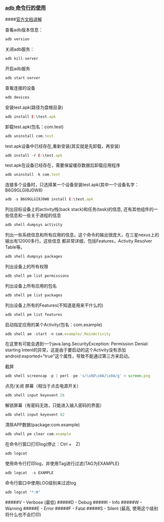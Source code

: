 ### [adb 命令行的使用]()

####[官方文档讲解](https://developer.android.com/studio/command-line/adb.html)

查看adb版本信息：
```javascript
adb version
```

关闭adb服务：
```javascript
adb kill-server
```

开启adb服务
```javascript
adb start-server
```

查看连接的设备
```javascript
adb devices
```

安装test.apk(路径为盘根目录)
```javascript
adb install E:\test.apk
```

卸载test.apk(包名：com.test)
```javascript
adb uninstall com.test
```

test.apk设备中已经存在,重新安装(其实就是先卸载，再安装)
```javascript
adb install -r E:\test.apk
```

test.apk在设备已经存在，需要保留缓存数据后卸载应用程序
```javascript
adb uninstall -k com.test
```


连接多个设备时，只选择某一个设备安装test.apk(其中一个设备名字：B6G9GLGI8J0W8)
```javascript
adb -s B6G9GLGI8J0W8 install E:\test.apk
```

列出目标设备上的activity栈(back stack)和任务(task)的信息, 还有其他组件的一些信息和一些关于进程的信息
```javascript
adb shell dumpsys activity
```

列出一些系统信息和所有应用的信息。这个命令的输出很庞大，在三星nexus上的输出有12000多行。这些信息
都非常详细，包括Features，Activity Resolver Table等。
```javascript
adb shell dumpsys packages
```

列出设备上的所有权限
```javascript
adb shell pm list permissions
```

列出设备上所有应用的包名
```javascript
adb shell pm list packages
```

列出设备上所有的Features(不知道是用来干什么的)
```javascript
adb shell pm list features
```
启动指定应用的某个Activity(包名：com.example)
```javascript
adb shell am -start -n com.example/.MainActivity
```
在这里有可能会遇到一个java.lang.SecurityException: Permission Denial: starting Intent的异常，这是由于要启动的这个Activity没有添加android:exported="true"这个属性，导致不能通过第三方来启动。

截屏
```javascript
adb shell screencap -p | perl -pe 's/\x0D\x0A/\x0A/g' > screen.png
```

点亮/关闭 屏幕（相当于点击电源开关）
```javascript
adb shell input keyevent 26
```
解锁屏幕（有密码无效，只能进入输入密码的界面）
```javascript
adb shell input keyevent 82
```

清除APP数据(package:com.example)
```javascript
adb shell pm clear com.example
```

在命令行窗口打印log(停止：Ctrl +　Z)
```javascript
adb logcat
```

使用命令行打印log，并使用Tag进行过滤(TAG为EXAMPLE)
```javascript
adb logcat  -s EXAMPLE
```

命令行窗口中使用LOG级别来过滤log
```javascript
adb logcat "*:W"
```
#####V - Verbose (最低)
#####D - Debug
#####I - Info
#####W - Warning
#####E - Error
#####F - Fatal
#####S - Silent (最高, 使用这个级别将什么也不会打印)



